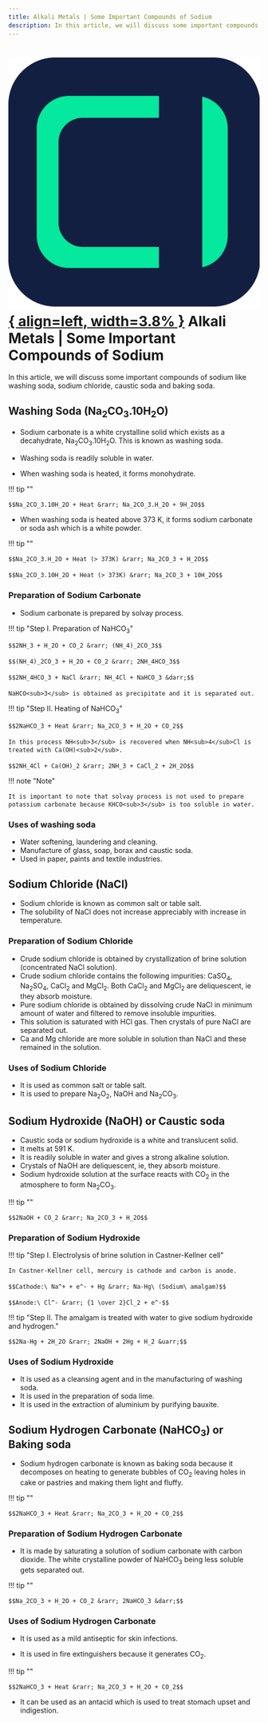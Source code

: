 ```yaml
---
title: Alkali Metals | Some Important Compounds of Sodium
description: In this article, we will discuss some important compounds of sodium like washing soda, sodium chloride, caustic soda and baking soda.
---
```


# [![ChemistryEdu Logo](../../../images/favicon.svg){ align=left, width=3.8% }](../../../index.md)  Alkali Metals | Some Important Compounds of Sodium

In this article, we will discuss some important compounds of sodium like washing soda, sodium chloride, caustic soda and baking soda.

## Washing Soda (Na<sub>2</sub>CO<sub>3</sub>.10H<sub>2</sub>O)

* Sodium carbonate is a white crystalline solid which exists as a decahydrate, Na<sub>2</sub>CO<sub>3</sub>.10H<sub>2</sub>O. This is known as washing soda.

* Washing soda is readily soluble in water.

* When washing soda is heated, it forms monohydrate.

!!! tip ""

    $$Na_2CO_3.10H_2O + Heat &rarr; Na_2CO_3.H_2O + 9H_2O$$

* When washing soda is heated above 373 K, it forms sodium carbonate or soda ash which is a white powder.

!!! tip ""

    $$Na_2CO_3.H_2O + Heat (> 373K) &rarr; Na_2CO_3 + H_2O$$

    $$Na_2CO_3.10H_2O + Heat (> 373K) &rarr; Na_2CO_3 + 10H_2O$$

### Preparation of Sodium Carbonate

* Sodium carbonate is prepared by solvay process.

!!! tip "Step I. Preparation of NaHCO<sub>3</sub>"

    $$2NH_3 + H_2O + CO_2 &rarr; (NH_4)_2CO_3$$

    $$(NH_4)_2CO_3 + H_2O + CO_2 &rarr; 2NH_4HCO_3$$

    $$2NH_4HCO_3 + NaCl &rarr; NH_4Cl + NaHCO_3 &darr;$$

    NaHCO<sub>3</sub> is obtained as precipitate and it is separated out.

!!! tip "Step II. Heating of NaHCO<sub>3</sub>"

    $$2NaHCO_3 + Heat &rarr; Na_2CO_3 + H_2O + CO_2$$

    In this process NH<sub>3</sub> is recovered when NH<sub>4</sub>Cl is treated with Ca(OH)<sub>2</sub>.

    $$2NH_4Cl + Ca(OH)_2 &rarr; 2NH_3 + CaCl_2 + 2H_2O$$

!!! note "Note"

    It is important to note that solvay process is not used to prepare potassium carbonate because KHCO<sub>3</sub> is too soluble in water.

### Uses of washing soda

* Water softening, laundering and cleaning.
* Manufacture of glass, soap, borax and caustic soda.
* Used in paper, paints and textile industries.

## Sodium Chloride (NaCl)

* Sodium chloride is known as common salt or table salt.
* The solubility of NaCl does not increase appreciably with increase in temperature.

### Preparation of Sodium Chloride

* Crude sodium chloride is obtained by crystallization of brine solution (concentrated NaCl solution).
* Crude sodium chloride contains the following impurities: CaSO<sub>4</sub>, Na<sub>2</sub>SO<sub>4</sub>, CaCl<sub>2</sub> and MgCl<sub>2</sub>. Both CaCl<sub>2</sub> and MgCl<sub>2</sub> are deliquescent, ie they absorb moisture.
* Pure sodium chloride is obtained by dissolving crude NaCl in minimum amount of water and filtered to remove insoluble impurities.
* This solution is saturated with HCl gas. Then crystals of pure NaCl are separated out.
* Ca and Mg chloride are more soluble in solution than NaCl and these remained in the solution.

### Uses of Sodium Chloride

* It is used as common salt or table salt.
* It is used to prepare Na<sub>2</sub>O<sub>2</sub>, NaOH and Na<sub>2</sub>CO<sub>3</sub>.

## Sodium Hydroxide (NaOH) or Caustic soda

* Caustic soda or sodium hydroxide is a white and translucent solid.
* It melts at 591 K.
* It is readily soluble in water and gives a strong alkaline solution.
* Crystals of NaOH are deliquescent, ie, they absorb moisture.
* Sodium hydroxide solution at the surface reacts with CO<sub>2</sub> in the atmosphere to form Na<sub>2</sub>CO<sub>3</sub>.

!!! tip ""

    $$2NaOH + CO_2 &rarr; Na_2CO_3 + H_2O$$

### Preparation of Sodium Hydroxide

!!! tip "Step I. Electrolysis of brine solution in Castner-Kellner cell"

    In Castner-Kellner cell, mercury is cathode and carbon is anode.

    $$Cathode:\ Na^+ + e^- + Hg &rarr; Na-Hg\ (Sodium\ amalgam)$$

    $$Anode:\ Cl^- &rarr; {1 \over 2}Cl_2 + e^-$$

!!! tip "Step II. The amalgam is treated with water to give sodium hydroxide and hydrogen."

    $$2Na-Hg + 2H_2O &rarr; 2NaOH + 2Hg + H_2 &uarr;$$

### Uses of Sodium Hydroxide

* It is used as a cleansing agent and in the manufacturing of washing soda.
* It is used in the preparation of soda lime.
* It is used in the extraction of aluminium by purifying bauxite.

## Sodium Hydrogen Carbonate (NaHCO<sub>3</sub>) or Baking soda

* Sodium hydrogen carbonate is known as baking soda because it decomposes on heating to generate bubbles of CO<sub>2</sub> leaving holes in cake or pastries and making them light and fluffy.

!!! tip ""

    $$2NaHCO_3 + Heat &rarr; Na_2CO_3 + H_2O + CO_2$$

### Preparation of Sodium Hydrogen Carbonate

* It is made by saturating a solution of sodium carbonate with carbon dioxide. The white crystalline powder of NaHCO<sub>3</sub> being less soluble gets separated out.

!!! tip ""

    $$Na_2CO_3 + H_2O + CO_2 &rarr; 2NaHCO_3 &darr;$$

### Uses of Sodium Hydrogen Carbonate

* It is used as a mild antiseptic for skin infections.

* It is used in fire extinguishers because it generates CO<sub>2</sub>.

!!! tip ""

    $$2NaHCO_3 + Heat &rarr; Na_2CO_3 + H_2O + CO_2$$

* It can be used as an antacid which is used to treat stomach upset and indigestion.
